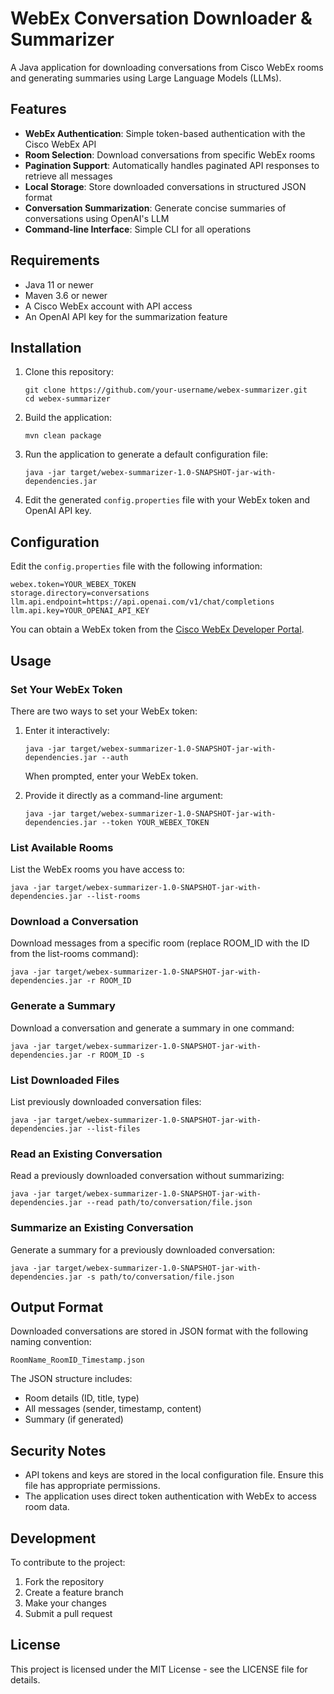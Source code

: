 # WebEx Conversation Downloader & Summarizer

A Java application for downloading conversations from Cisco WebEx rooms and generating summaries using Large Language Models (LLMs).

## Features

- **WebEx Authentication**: Simple token-based authentication with the Cisco WebEx API
- **Room Selection**: Download conversations from specific WebEx rooms
- **Pagination Support**: Automatically handles paginated API responses to retrieve all messages
- **Local Storage**: Store downloaded conversations in structured JSON format
- **Conversation Summarization**: Generate concise summaries of conversations using OpenAI's LLM
- **Command-line Interface**: Simple CLI for all operations

## Requirements

- Java 11 or newer
- Maven 3.6 or newer
- A Cisco WebEx account with API access
- An OpenAI API key for the summarization feature

## Installation

1. Clone this repository:
   ```
   git clone https://github.com/your-username/webex-summarizer.git
   cd webex-summarizer
   ```

2. Build the application:
   ```
   mvn clean package
   ```

3. Run the application to generate a default configuration file:
   ```
   java -jar target/webex-summarizer-1.0-SNAPSHOT-jar-with-dependencies.jar
   ```

4. Edit the generated `config.properties` file with your WebEx token and OpenAI API key.

## Configuration

Edit the `config.properties` file with the following information:

```properties
webex.token=YOUR_WEBEX_TOKEN
storage.directory=conversations
llm.api.endpoint=https://api.openai.com/v1/chat/completions
llm.api.key=YOUR_OPENAI_API_KEY
```

You can obtain a WebEx token from the [Cisco WebEx Developer Portal](https://developer.webex.com/).

## Usage

### Set Your WebEx Token

There are two ways to set your WebEx token:

1. Enter it interactively:
   ```
   java -jar target/webex-summarizer-1.0-SNAPSHOT-jar-with-dependencies.jar --auth
   ```
   When prompted, enter your WebEx token.

2. Provide it directly as a command-line argument:
   ```
   java -jar target/webex-summarizer-1.0-SNAPSHOT-jar-with-dependencies.jar --token YOUR_WEBEX_TOKEN
   ```

### List Available Rooms

List the WebEx rooms you have access to:

```
java -jar target/webex-summarizer-1.0-SNAPSHOT-jar-with-dependencies.jar --list-rooms
```

### Download a Conversation

Download messages from a specific room (replace ROOM_ID with the ID from the list-rooms command):

```
java -jar target/webex-summarizer-1.0-SNAPSHOT-jar-with-dependencies.jar -r ROOM_ID
```

### Generate a Summary

Download a conversation and generate a summary in one command:

```
java -jar target/webex-summarizer-1.0-SNAPSHOT-jar-with-dependencies.jar -r ROOM_ID -s
```

### List Downloaded Files

List previously downloaded conversation files:

```
java -jar target/webex-summarizer-1.0-SNAPSHOT-jar-with-dependencies.jar --list-files
```

### Read an Existing Conversation

Read a previously downloaded conversation without summarizing:

```
java -jar target/webex-summarizer-1.0-SNAPSHOT-jar-with-dependencies.jar --read path/to/conversation/file.json
```

### Summarize an Existing Conversation

Generate a summary for a previously downloaded conversation:

```
java -jar target/webex-summarizer-1.0-SNAPSHOT-jar-with-dependencies.jar -s path/to/conversation/file.json
```

## Output Format

Downloaded conversations are stored in JSON format with the following naming convention:
```
RoomName_RoomID_Timestamp.json
```

The JSON structure includes:
- Room details (ID, title, type)
- All messages (sender, timestamp, content)
- Summary (if generated)

## Security Notes

- API tokens and keys are stored in the local configuration file. Ensure this file has appropriate permissions.
- The application uses direct token authentication with WebEx to access room data.

## Development

To contribute to the project:

1. Fork the repository
2. Create a feature branch
3. Make your changes
4. Submit a pull request

## License

This project is licensed under the MIT License - see the LICENSE file for details.